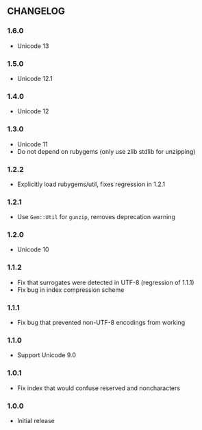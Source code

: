 ## CHANGELOG

### 1.6.0

- Unicode 13

### 1.5.0

* Unicode 12.1

### 1.4.0

* Unicode 12

### 1.3.0

* Unicode 11
* Do not depend on rubygems (only use zlib stdlib for unzipping)

### 1.2.2

* Explicitly load rubygems/util, fixes regression in 1.2.1

### 1.2.1

* Use `Gem::Util` for `gunzip`, removes deprecation warning

### 1.2.0

* Unicode 10

### 1.1.2

* Fix that surrogates were detected in UTF-8 (regression of 1.1.1)
* Fix bug in index compression scheme

### 1.1.1

* Fix bug that prevented non-UTF-8 encodings from working

### 1.1.0

* Support Unicode 9.0

### 1.0.1

* Fix index that would confuse reserved and noncharacters

### 1.0.0

* Initial release

